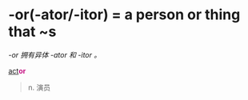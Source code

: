 # -or(-ator/-itor) = a person or thing that ~s

*-or 拥有异体 -ator 和 -itor 。*

[act](_act_.md)<b style="color: #C71585;">or</b>
> n. 演员